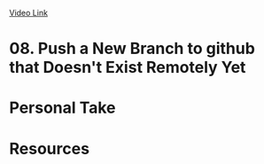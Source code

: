 [Video Link](https://egghead.io/lessons/git-push-a-new-branch-to-github-that-doesn-t-exist-remotely-yet)

# 08. Push a New Branch to github that Doesn't Exist Remotely Yet

# Personal Take

# Resources
